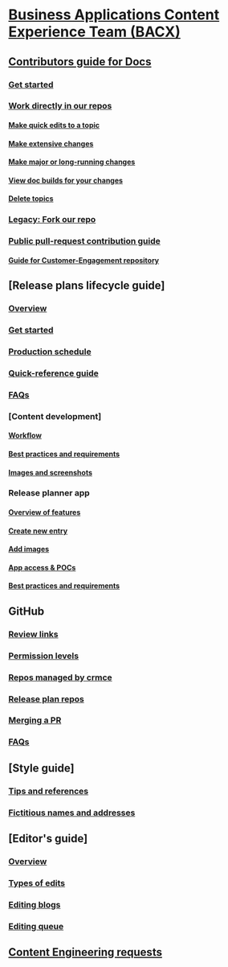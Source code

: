 # [Business Applications Content Experience Team (BACX)](index.md)
## [Contributors guide for Docs](contributors-guide.md)
### [Get started](get-started.md)
### [Work directly in our repos](work-repos.md)
#### [Make quick edits to a topic](make-quick-edits.md)
#### [Make extensive changes](make-extensive-changes.md)
#### [Make major or long-running changes](make-major-changes.md)
#### [View doc builds for your changes](view-doc-builds.md)
#### [Delete topics](delete-rename.md)
### [Legacy: Fork our repo](legacy-fork-repo.md) 
### [Public pull-request contribution guide](public-pr-contribution-guide.md)
#### [Guide for Customer-Engagement repository](public-pr-contribution-guide-ce.md)
## [Release plans lifecycle guide]
### [Overview](rn-guide.md)
### [Get started](tool-get-started.md)
### [Production schedule](production-schedule.md)
### [Quick-reference guide](quick-reference-guide.md)
### [FAQs](Tool-FAQ.md)
### [Content development]
#### [Workflow](rn-content-workflow.md)
#### [Best practices and requirements](rn-dos-donts.md)
#### [Images and screenshots](images-and-screenshots.md)
### Release planner app
#### [Overview of features](app-overview.md)
#### [Create new entry](tool-create-new-entry.md)
#### [Add images](add-images.md)
#### [App access & POCs](app-access.md)
#### [Best practices and requirements](tool-best-practices.md)
## GitHub
### [Review links](review-links.md)
### [Permission levels](permission-levels.md)
### [Repos managed by crmce](crmce-repos.md)
### [Release plan repos](rn-repo.md)
### [Merging a PR](rn-checklist.md)
### [FAQs](GitHub-FAQ.md)
## [Style guide]
### [Tips and references](style-tips.md)
### [Fictitious names and addresses](fictitious-names.md)
## [Editor's guide]
### [Overview](editor-guide.md)
### [Types of edits](types-of-edits.md)
### [Editing blogs](editing-blogs.md)
### [Editing queue](editing-queue.md)
## [Content Engineering requests](content-engineering-requests.md)
